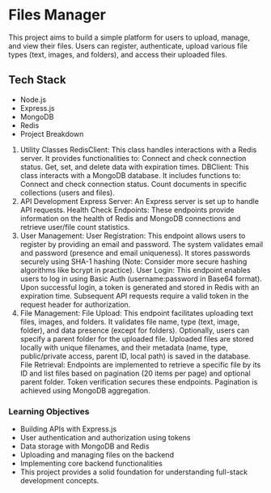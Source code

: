 # Files Manager

This project aims to build a simple platform for users to upload, manage, and view their files. Users can register, authenticate, upload various file types (text, images, and folders), and access their uploaded files.

## Tech Stack
- Node.js
- Express.js
- MongoDB
- Redis
- Project Breakdown

1. Utility Classes
RedisClient: This class handles interactions with a Redis server. It provides functionalities to:
Connect and check connection status.
Get, set, and delete data with expiration times.
DBClient: This class interacts with a MongoDB database. It includes functions to:
Connect and check connection status.
Count documents in specific collections (users and files).
2. API Development
Express Server: An Express server is set up to handle API requests.
Health Check Endpoints: These endpoints provide information on the health of Redis and MongoDB connections and retrieve user/file count statistics.
3. User Management:
User Registration: This endpoint allows users to register by providing an email and password. The system validates email and password (presence and email uniqueness). It stores passwords securely using SHA-1 hashing (Note: Consider more secure hashing algorithms like bcrypt in practice).
User Login: This endpoint enables users to log in using Basic Auth (username:password in Base64 format). Upon successful login, a token is generated and stored in Redis with an expiration time. Subsequent API requests require a valid token in the request header for authorization.
4. File Management:
File Upload: This endpoint facilitates uploading text files, images, and folders. It validates file name, type (text, image, folder), and data presence (except for folders). Optionally, users can specify a parent folder for the uploaded file. Uploaded files are stored locally with unique filenames, and their metadata (name, type, public/private access, parent ID, local path) is saved in the database.
File Retrieval: Endpoints are implemented to retrieve a specific file by its ID and list files based on pagination (20 items per page) and optional parent folder. Token verification secures these endpoints. Pagination is achieved using MongoDB aggregation.

### Learning Objectives

- Building APIs with Express.js
- User authentication and authorization using tokens
- Data storage with MongoDB and Redis
- Uploading and managing files on the backend
- Implementing core backend functionalities
- This project provides a solid foundation for understanding full-stack development concepts.
